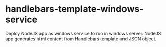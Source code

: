 handlebars-template-windows-service
===================================

Deploy NodeJS app as windows service to run in windows server. NodeJS app generates html content from Handlebars template and JSON object.
